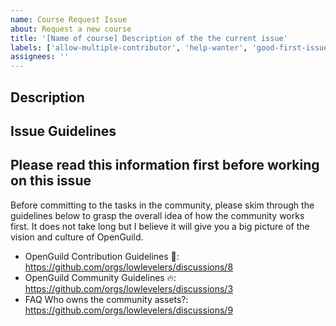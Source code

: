```yaml
---
name: Course Request Issue
about: Request a new course
title: '[Name of course] Description of the the current issue'
labels: ['allow-multiple-contributor', 'help-wanter', 'good-first-issue']
assignees: ''
---
```


<!--Include any image here-->

## Description

<!--Describe the course issue-->

## Issue Guidelines

<!--Instruct how to solve the issue-->

## Please read this information first before working on this issue

Before committing to the tasks in the community, please skim through the guidelines below to grasp the overall idea of how the community works first. It does not take long but I believe it will give you a big picture of the vision and culture of OpenGuild.

- OpenGuild Contribution Guidelines 🤝: https://github.com/orgs/lowlevelers/discussions/8
- OpenGuild Community Guidelines 🔥: https://github.com/orgs/lowlevelers/discussions/3
- FAQ Who owns the community assets?: https://github.com/orgs/lowlevelers/discussions/9
